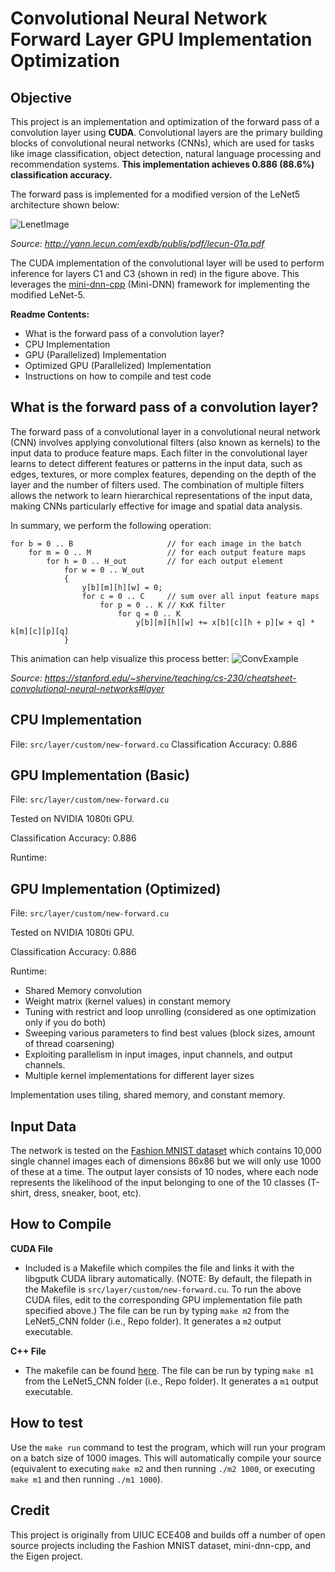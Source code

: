 
# Convolutional Neural Network Forward Layer GPU Implementation Optimization

## Objective

This project is an implementation and optimization of the forward pass of a convolution layer using **CUDA**. Convolutional layers are the primary building blocks of convolutional neural networks (CNNs), which are used for tasks like image classification, object detection, natural language processing and recommendation systems. **This implementation achieves 0.886 (88.6%) classification accuracy.**

The forward pass is implemented for a modified version of the LeNet5 architecture shown below:

![LenetImage](https://lh5.googleusercontent.com/84RlneM7JSDYDirUr_ceplL4G3-Peyq5dkLJTe2f-3Bj9KuWZjsH2A9Qq5PO5BRLrVfWGPnI3eQu8RkTPgyeUf9ZOWY9JbptVJy9LceAyHRn-O0kbzprx88yb82a5dnCR7EDP7n0)

*Source: http://yann.lecun.com/exdb/publis/pdf/lecun-01a.pdf*

The CUDA implementation of the convolutional layer will be used to perform inference for layers C1 and C3 (shown in red) in the figure above. This leverages the [mini-dnn-cpp](https://github.com/iamhankai/mini-dnn-cpp) (Mini-DNN) framework for implementing the modified LeNet-5.

**Readme Contents:**
- What is the forward pass of a convolution layer?
- CPU Implementation 
- GPU (Parallelized) Implementation
- Optimized GPU (Parallelized) Implementation
- Instructions on how to compile and test code


## What is the forward pass of a convolution layer?

The forward pass of a convolutional layer in a convolutional neural network (CNN) involves applying convolutional filters (also known as kernels) to the input data to produce feature maps. Each filter in the convolutional layer learns to detect different features or patterns in the input data, such as edges, textures, or more complex features, depending on the depth of the layer and the number of filters used. The combination of multiple filters allows the network to learn hierarchical representations of the input data, making CNNs particularly effective for image and spatial data analysis.

In summary, we perform the following operation:
```{.ruby}
for b = 0 .. B                     // for each image in the batch 
    for m = 0 .. M                 // for each output feature maps
        for h = 0 .. H_out         // for each output element
            for w = 0 .. W_out
            {
                y[b][m][h][w] = 0;
                for c = 0 .. C     // sum over all input feature maps
                    for p = 0 .. K // KxK filter
                        for q = 0 .. K
                            y[b][m][h][w] += x[b][c][h + p][w + q] * k[m][c][p][q]
            }
```
This animation can help visualize this process better:
![ConvExample](https://stanford.edu/~shervine/teaching/cs-230/illustrations/convolution-layer-a.png?1c517e00cb8d709baf32fc3d39ebae67)

*Source: https://stanford.edu/~shervine/teaching/cs-230/cheatsheet-convolutional-neural-networks#layer*


## CPU Implementation
File: `src/layer/custom/new-forward.cu`
Classification Accuracy: 0.886

## GPU Implementation (Basic)
File: `src/layer/custom/new-forward.cu`

Tested on NVIDIA 1080ti GPU.

Classification Accuracy: 0.886

Runtime:


## GPU Implementation (Optimized)
File: `src/layer/custom/new-forward.cu`

Tested on NVIDIA 1080ti GPU.

Classification Accuracy: 0.886

Runtime:

* Shared Memory convolution
* Weight matrix (kernel values) in constant memory
* Tuning with restrict and loop unrolling (considered as one optimization only if you do both)
* Sweeping various parameters to find best values (block sizes, amount of thread coarsening)
* Exploiting parallelism in input images, input channels, and output channels.
* Multiple kernel implementations for different layer sizes


Implementation uses tiling, shared memory, and constant memory. 



## Input Data

The network is tested on the [Fashion MNIST dataset](https://github.com/zalandoresearch/fashion-mnist) which contains 10,000 single channel images each of dimensions 86x86 but we will only use 1000 of these at a time. The output layer consists of 10 nodes, where each node represents the likelihood of the input belonging to one of the 10 classes (T-shirt, dress, sneaker, boot, etc).


## How to Compile

**CUDA File**
- Included is a Makefile which compiles the file and links it with the libgputk CUDA library automatically. (NOTE: By default, the filepath in the Makefile is `src/layer/custom/new-forward.cu`. To run the above CUDA files, edit to the corresponding GPU implementation file path specified above.) The file can be run by typing `make m2` from the LeNet5_CNN folder (i.e., Repo folder). It generates a `m2` output executable.

**C++ File**
- The makefile can be found [here](https://github.com/KastnerRG/cse160-WI23/blob/main/PA6/Makefile). The file can be run by typing `make m1` from the LeNet5_CNN folder (i.e., Repo folder). It generates a `m1` output executable.


## How to test

Use the `make run` command to test the program, which will run your program on a batch size of 1000 images. This will automatically compile your source (equivalent to executing `make m2` and then running `./m2 1000`, or executing `make m1` and then running `./m1 1000`).


## Credit

This project is originally from UIUC ECE408 and builds off a number of open source projects including the Fashion MNIST dataset, mini-dnn-cpp, and the Eigen project.
